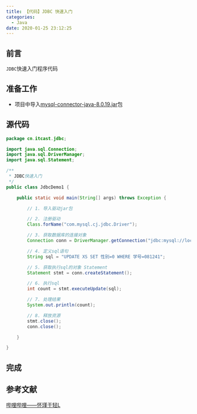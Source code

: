 ```yaml
---
title: 【代码】JDBC 快速入门
categories:
  - Java
date: 2020-01-25 23:12:25
---
```


## 前言

`JDBC`快速入门程序代码

<!-- more -->

## 准备工作

- 项目中导入[mysql-connector-java-8.0.19.jar](https://dev.mysql.com/downloads/connector/j/)包

## 源代码

``` java
package cn.itcast.jdbc;

import java.sql.Connection;
import java.sql.DriverManager;
import java.sql.Statement;

/**
 * JDBC快速入门
 */
public class JdbcDemo1 {

    public static void main(String[] args) throws Exception {

        // 1. 导入驱动jar包

        // 2. 注册驱动
        Class.forName("com.mysql.cj.jdbc.Driver");

        // 3. 获取数据库的连接对象
        Connection conn = DriverManager.getConnection("jdbc:mysql://localhost:3306/xscj?serverTimezone=UTC", "root", "123456");

        // 4. 定义sql语句
        String sql = "UPDATE XS SET 性别=0 WHERE 学号=081241";

        // 5. 获取执行sql的对象 Statement
        Statement stmt = conn.createStatement();

        // 6. 执行sql
        int count = stmt.executeUpdate(sql);

        // 7. 处理结果
        System.out.println(count);

        // 8. 释放资源
        stmt.close();
        conn.close();

    }

}
```

## 完成

## 参考文献

[哔哩哔哩——怀瑾于轻L](https://www.bilibili.com/video/av63673244?p=3)

